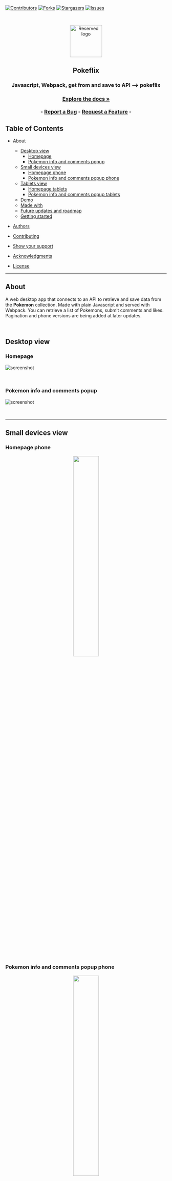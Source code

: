 [![Contributors][contributors-shield]][contributors-url]
[![Forks][forks-shield]][forks-url]
[![Stargazers][stars-shield]][stars-url]
[![Issues][issues-shield]][issues-url]

<!-- PROJECT LOGO -->

<br />
<p align="center">
  <a href="https://github.com/Meltrust/pokeflix" style="text-decoration: none;">
    <img src="/assets/readme-imgs/logo-pokeflix3.png" alt="Reserved logo" width="100" height="100" align="center">
  </a>

  <h2 align="center">Pokeflix</h2>

  <h3 align="center">Javascript, Webpack, get from and save to API --> pokeflix<h3>
  <p align="center">
    <a href="#table-of-contents"><strong>Explore the docs »</strong></a>
    <br />
    <br />
    -
    <a href="https://github.com/Meltrust/pokeflix/issues">Report a Bug</a>
    -
    <a href="https://github.com/Meltrust/pokeflix/issues">Request a Feature</a>
    -
  </p>
</p>

<!-- TABLE OF CONTENTS -->

## Table of Contents

- [About](#about)

  - [Desktop view](#desktop-view)
    - [Homepage](#homepage)
    - [Pokemon info and comments popup](#pokemon-info-and-comments-popup)
  - [Small devices view](#small-devices-view)
    - [Homepage phone](#homepage-phone)
    - [Pokemon info and comments popup phone](#pokemon-info-and-comments-popup-phone)
  - [Tablets view](#tablets-view)
    - [Homepage tablets](#homepage-tablets)
    - [Pokemon info and comments popup tablets](#pokemon-info-and-comments-popup-tablets)
  - [Demo](#demo)
  - [Made with](#made-with)
  - [Future updates and roadmap](#future-updates-and-roadmap)
  - [Getting started](#getting-started)
 
- [Authors](#authors)
- [Contributing](#contributing)
- [Show your support](#show-your-support)
- [Acknowledgments](#acknowledgments)
- [License](#license)

<hr />
  
## About

A web desktop app that connects to an API to retrieve and save data from the **Pokemon** collection. Made with plain Javascript and served with Webpack. You can retrieve a list of Pokemons, submit comments and likes. Pagination and phone versions are being added at later updates.

<br />
  
## Desktop view  
  
### Homepage

  
![screenshot](./assets/readme-imgs/app_screenshot.png)
  
<br />
  
### Pokemon info and comments popup
  
![screenshot](./assets/readme-imgs/pokeflix-popup.png)  
  
<br />

<hr />
  
## Small devices view
  
### Homepage phone
  
<p align="center" width="100%">
    <img width="40%" src="./assets/readme-imgs/pokeflix-home-small.png"> 
</p>
  
### Pokemon info and comments popup phone
  
<p align="center" width="100%">
    <img width="40%" src="./assets/readme-imgs/pokeflix-popup-small.png"> 
</p>

<br />

<hr />
  
## Tablets view
  
### Homepage tablets
  
<p align="center" width="100%">
    <img width="40%" src="./assets/readme-imgs/pokeflix-home-tablets.png"> 
</p>
  
### Pokemon info and comments popup tablets
  
<p align="center" width="100%">
    <img width="40%" src="./assets/readme-imgs/pokeflix-popup-tablets.png"> 
</p>
  
<hr />

## Demo

https://meltrust.github.io/pokeflix/

## Made with

- Plain Javascript ✔️
- Webpack ✔️
- CSS3 ✔️
- HTML5 ✔️
- Api calls with Curl and Postman ✔️

## Future Updates and Roadmap

- More general styling.
- More Pokemons.
- Pagination.
- Auth.
- Responsive design

## Getting Started

To get a local copy up and running follow these simple example steps:

1. Under the repository name, click the Clone or download green button.

![clone](https://user-images.githubusercontent.com/53324035/73660989-4451aa80-4667-11ea-8a89-176f89d6548a.png)

2. Copy the URL given by clicking the clipboard button

3. Open a terminal window in your local machine and change the current directory to the one you want the clone directory to be made.

4. Type  git clone and the paste the URL you previusly copied to the clipboard

5. Change the current directory to the newly created folder

6. Open the index.html file on your browser. You can add and remove books which persist on browser reloads.

7 .In your terminal, `npm install` to install the dependencies.

8. Now run `npm start` and the app should appear on your browser.

## Authors

👤 **Miguel Tapia**

- Github: [@meltrust](https://github.com/meltrust)
- Linkedin: [linkedin](https://www.linkedin.com/in/meltrust/)
- Or talk to me directly at: original.mtapia@outlook.com

👤 **Amal Hersi**

- GitHub: [Amal Hersi](https://github.com/Amalcxc)
- Twitter: [@Amalcx4](https://twitter.com/home?lang=en)
- LinkedIn: [Amal Hersi](https://www.linkedin.com/in/amal-hersi-a29583205/)

## Contributing

🤝 Contributions, issues and feature requests are welcome!

Feel free to check the [issues page](issues/).

## Show your support

Give a ⭐️ if you like this project!

## Acknowledgments

- Hat tip to anyone whose code was used
- Inspiration
- etc

## License

📝 This project is [MIT](lic.url) licensed.

<!-- MARKDOWN LINKS & IMAGES -->
<!-- https://www.markdownguide.org/basic-syntax/#reference-style-links -->

[contributors-shield]: https://img.shields.io/github/contributors/Meltrust/pokeflix.svg?style=flat-square
[contributors-url]: https://github.com/Meltrust/pokeflix/graphs/contributors
[forks-shield]: https://img.shields.io/github/forks/Meltrust/pokeflix
[forks-url]: https://github.com/Meltrust/pokeflix/network/members
[stars-shield]: https://img.shields.io/github/stars/Meltrust/pokeflix
[stars-url]: https://github.com/Meltrust/pokeflix/stargazers
[issues-shield]: https://img.shields.io/github/issues/Meltrust/pokeflix.svg?style=flat-square
[issues-url]: https://github.com/Meltrust/pokeflix/issues
